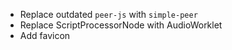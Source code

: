 * Replace outdated `peer-js` with `simple-peer`
* Replace ScriptProcessorNode with AudioWorklet
* Add favicon
